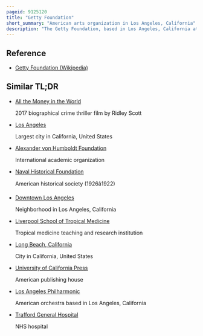 ```yaml
---
pageid: 9125120
title: "Getty Foundation"
short_summary: "American arts organization in Los Angeles, California"
description: "The Getty Foundation, based in Los Angeles, California at the Getty Center, awards Grants for 'the Understanding and Preservation of the visual Arts'. In the Past it funded the getty Leadership Institute for current and future Museum Leaders which is now based at claremont Graduate University. Its budget for 2006–07 was $27. 8 million. It is Part of the J. Paul Getty Trust."
---
```


## Reference

- [Getty Foundation (Wikipedia)](https://en.wikipedia.org/?curid=9125120)

## Similar TL;DR

- [All the Money in the World](/tldr/en/all-the-money-in-the-world)

  2017 biographical crime thriller film by Ridley Scott

- [Los Angeles](/tldr/en/los-angeles)

  Largest city in California, United States

- [Alexander von Humboldt Foundation](/tldr/en/alexander-von-humboldt-foundation)

  International academic organization

- [Naval Historical Foundation](/tldr/en/naval-historical-foundation)

  American historical society (1926â1922)

- [Downtown Los Angeles](/tldr/en/downtown-los-angeles)

  Neighborhood in Los Angeles, California

- [Liverpool School of Tropical Medicine](/tldr/en/liverpool-school-of-tropical-medicine)

  Tropical medicine teaching and research institution

- [Long Beach, California](/tldr/en/long-beach-california)

  City in California, United States

- [University of California Press](/tldr/en/university-of-california-press)

  American publishing house

- [Los Angeles Philharmonic](/tldr/en/los-angeles-philharmonic)

  American orchestra based in Los Angeles, California

- [Trafford General Hospital](/tldr/en/trafford-general-hospital)

  NHS hospital
